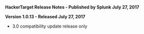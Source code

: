 **HackerTarget Release Notes - Published by Splunk July 27, 2017**


**Version 1.0.13 - Released July 27, 2017**

* 3.0 compatibility update release only
